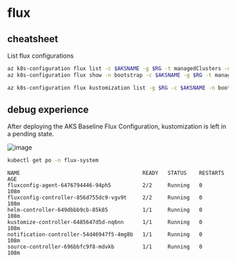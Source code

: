 # flux

## cheatsheet

List flux configurations

```bash
az k8s-configuration flux list -c $AKSNAME -g $RG -t managedClusters -o table
az k8s-configuration flux show -n bootstrap -c $AKSNAME -g $RG -t managedClusters -o table
```


```bash
az k8s-configuration flux kustomization list -g $RG -c $AKSNAME -n bootstrap -t managedClusters
```

## debug experience

After deploying the AKS Baseline Flux Configuration, kustomization is left in a pending state.

![image](https://user-images.githubusercontent.com/17914476/170984481-d4189456-fbcd-49af-a08b-71990246fcc7.png)


```bash
kubectl get po -n flux-system
```

```text
NAME                                       READY   STATUS    RESTARTS   AGE
fluxconfig-agent-6476794446-94ph5          2/2     Running   0          108m
fluxconfig-controller-856d755dc9-vgv9t     2/2     Running   0          108m
helm-controller-649dbbb9cb-85k85           1/1     Running   0          108m
kustomize-controller-6485647d5d-nq6nn      1/1     Running   0          108m
notification-controller-54d46947f5-4mg8b   1/1     Running   0          108m
source-controller-696bbfc9f8-mdvkb         1/1     Running   0          108m
```
